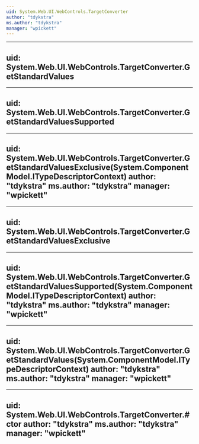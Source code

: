 ```yaml
---
uid: System.Web.UI.WebControls.TargetConverter
author: "tdykstra"
ms.author: "tdykstra"
manager: "wpickett"
---
```


---
uid: System.Web.UI.WebControls.TargetConverter.GetStandardValues
---

---
uid: System.Web.UI.WebControls.TargetConverter.GetStandardValuesSupported
---

---
uid: System.Web.UI.WebControls.TargetConverter.GetStandardValuesExclusive(System.ComponentModel.ITypeDescriptorContext)
author: "tdykstra"
ms.author: "tdykstra"
manager: "wpickett"
---

---
uid: System.Web.UI.WebControls.TargetConverter.GetStandardValuesExclusive
---

---
uid: System.Web.UI.WebControls.TargetConverter.GetStandardValuesSupported(System.ComponentModel.ITypeDescriptorContext)
author: "tdykstra"
ms.author: "tdykstra"
manager: "wpickett"
---

---
uid: System.Web.UI.WebControls.TargetConverter.GetStandardValues(System.ComponentModel.ITypeDescriptorContext)
author: "tdykstra"
ms.author: "tdykstra"
manager: "wpickett"
---

---
uid: System.Web.UI.WebControls.TargetConverter.#ctor
author: "tdykstra"
ms.author: "tdykstra"
manager: "wpickett"
---
